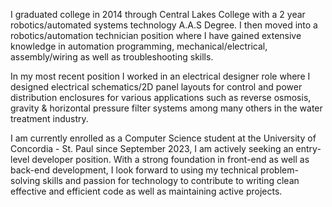 
I graduated college in 2014 through Central Lakes College with a 2 year robotics/automated systems technology A.A.S Degree. I then moved into a robotics/automation technician position where I have gained extensive knowledge in automation programming, mechanical/electrical, assembly/wiring as well as troubleshooting skills. 

In my most recent position I worked in an electrical designer role where I designed electrical schematics/2D panel layouts for control and power distribution enclosures for various applications such as reverse osmosis, gravity & horizontal pressure filter systems among many others in the water treatment industry.

I am currently enrolled as a Computer Science student at the University of Concordia - St. Paul since September 2023, I am actively seeking an entry-level developer position. With a strong foundation in front-end as well as back-end development, I look forward to using my technical problem-solving skills and passion for technology to contribute to writing clean effective and efficient code as well as maintaining active projects. 








<!---
Wyguy12/Wyguy12 is a ✨ special ✨ repository because its `README.md` (this file) appears on your GitHub profile.
You can click the Preview link to take a look at your changes.
--->
